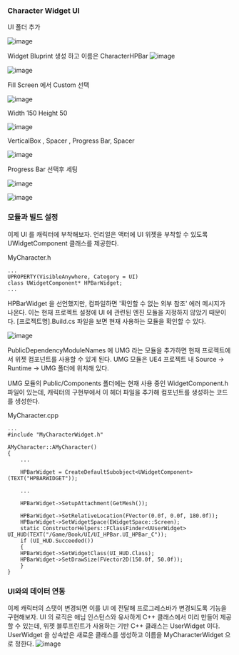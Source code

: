 ### Character Widget UI

UI 폴더 추가

![image](https://user-images.githubusercontent.com/29656900/186852842-fc976f1a-c184-4023-8d72-027d3dd46e9f.png)

Widget Bluprint 생성 하고 이름은 CharacterHPBar
![image](https://user-images.githubusercontent.com/29656900/186852986-77904fe3-ed31-46c6-b0b5-d6fb930d6e2e.png)

![image](https://user-images.githubusercontent.com/29656900/186853236-b69c079b-7250-481f-9993-9f1e1b457734.png)


Fill Screen 에서  Custom 선택

![image](https://user-images.githubusercontent.com/29656900/186854011-b1d9e5ee-6445-470a-9072-653e3b37cd69.png)


Width 150 Height 50

![image](https://user-images.githubusercontent.com/29656900/186854164-f54d2685-63c5-41d6-a4c8-0910cebe2006.png)


VerticalBox , Spacer , Progress Bar, Spacer

![image](https://user-images.githubusercontent.com/29656900/186854874-53ce2555-ffb7-4df7-bc85-c5ebd193bd49.png)


Progress Bar 선택후 세팅

![image](https://user-images.githubusercontent.com/29656900/186855365-9974a2c1-6df7-476c-a6e3-2f6e22048b0d.png)

![image](https://user-images.githubusercontent.com/29656900/186855596-43195c3c-677a-4d5b-b085-dd357988f37f.png)


### 모듈과 빌드 설정

이제 UI 를 캐릭터에 부착해보자. 언리얼은 액터에 UI 위젯을 부착할 수 있도록 UWidgetComponent 클래스를 제공한다.

MyCharacter.h
```
...
UPROPERTY(VisibleAnywhere, Category = UI)
class UWidgetComponent* HPBarWidget;
...
```
HPBarWidget 을 선언했지만, 컴파일하면 '확인할 수 없는 외부 참조' 에러 메시지가 나온다. 이는 현재 프로젝트 설정에 UI 에 관련된 엔진 모듈을 지정하지 않았기 때문이다. [프로젝트명].Build.cs 파일을 보면 현재 사용하는 모듈을 확인할 수 있다. 

![image](https://user-images.githubusercontent.com/29656900/186856695-77678134-8573-4c67-8797-8d503e34bcc8.png)

PublicDependencyModuleNames 에 UMG 라는 모듈을 추가하면 현재 프로젝트에서 위젯 컴포넌트를 사용할 수 있게 된다. UMG 모듈은 UE4 프로젝트 내 Source -> Runtime -> UMG 폴더에 위치해 있다.

UMG 모듈의 Public/Components 폴더에는 현재 사용 중인 WidgetComponent.h 파일이 있는데, 캐릭터의 구현부에서 이 헤더 파일을 추가해 컴포넌트를 생성하는 코드를 생성한다.


MyCharacter.cpp
```
...
#include "MyCharacterWidget.h"

AMyCharacter::AMyCharacter()
{
    ...

    HPBarWidget = CreateDefaultSubobject<UWidgetComponent>(TEXT("HPBARWIDGET"));
    
    ...
    
    HPBarWidget->SetupAttachment(GetMesh());
    
    HPBarWidget->SetRelativeLocation(FVector(0.0f, 0.0f, 180.0f));
    HPBarWidget->SetWidgetSpace(EWidgetSpace::Screen);
    static ConstructorHelpers::FClassFinder<UUserWidget> UI_HUD(TEXT("/Game/Book/UI/UI_HPBar.UI_HPBar_C"));
    if (UI_HUD.Succeeded())
    {
    HPBarWidget->SetWidgetClass(UI_HUD.Class);
    HPBarWidget->SetDrawSize(FVector2D(150.0f, 50.0f));
    }
}
```

### UI와의 데이터 연동

이제 캐릭터의 스탯이 변경되면 이를 UI 에 전달해 프로그레스바가 변경되도록 기능을 구현해보자. UI 의 로직은 애님 인스턴스와 유사하게 C++ 클래스에서 미리 만들어 제공할 수 있는데, 위젯 블루프린트가 사용하는 기반 C++ 클래스는 UserWidget 이다. UserWidget 을 상속받은 새로운 클래스를 생성하고 이름을 MyCharacterWidget 으로 정한다.
![image](https://user-images.githubusercontent.com/29656900/186857804-4d555dc7-d5f2-4804-8c3e-e0e25b06713c.png)

